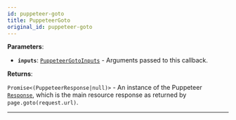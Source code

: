 ```yaml
---
id: puppeteer-goto
title: PuppeteerGoto
original_id: puppeteer-goto
---
```


<a name="puppeteergoto"></a>

**Parameters**:

-   **`inputs`**: [`PuppeteerGotoInputs`](../typedefs/puppeteer-goto-inputs) - Arguments passed to this callback.

**Returns**:

`Promise<(PuppeteerResponse|null)>` - An instance of the Puppeteer [`Response`](https://pptr.dev/#?product=Puppeteer&show=api-class-response), which
is the main resource response as returned by `page.goto(request.url)`.

---

